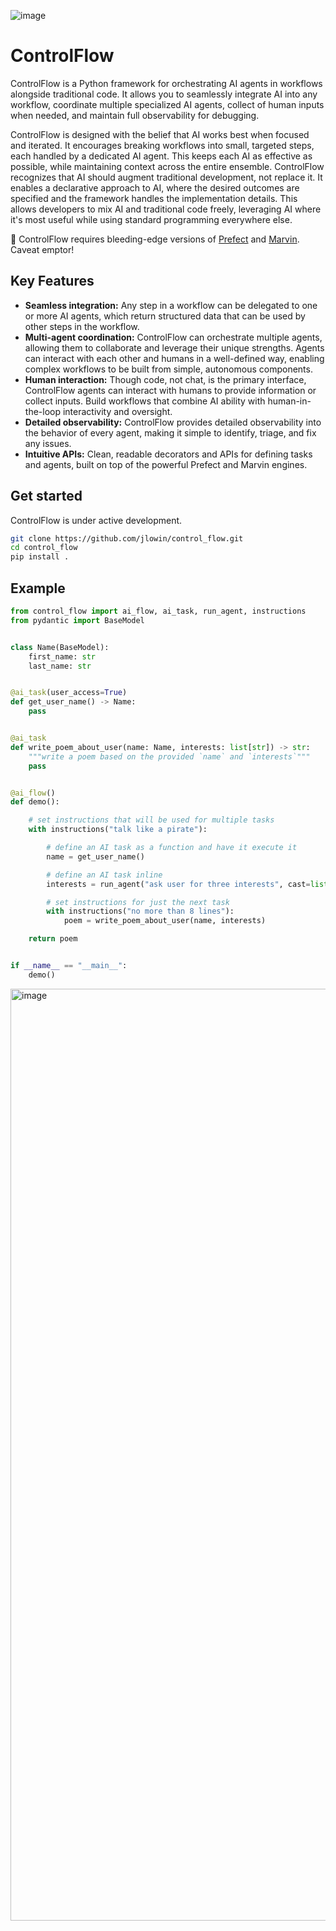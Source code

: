 ![image](https://github.com/jlowin/ControlFlow/assets/153965/9465c321-6b3f-4a6f-af88-f7e3c250fb31)


# ControlFlow

ControlFlow is a Python framework for orchestrating AI agents in workflows alongside traditional code. It allows you to seamlessly integrate AI into any workflow, coordinate multiple specialized AI agents, collect of human inputs when needed, and maintain full observability for debugging.

ControlFlow is designed with the belief that AI works best when focused and iterated. It encourages breaking workflows into small, targeted steps, each handled by a dedicated AI agent. This keeps each AI as effective as possible, while maintaining context across the entire ensemble. ControlFlow recognizes that AI should augment traditional development, not replace it. It enables a declarative approach to AI, where the desired outcomes are specified and the framework handles the implementation details. This allows developers to mix AI and traditional code freely, leveraging AI where it's most useful while using standard programming everywhere else.

🚨 ControlFlow requires bleeding-edge versions of [Prefect](https://github.com/prefecthq/prefect) and [Marvin](https://github.com/prefecthq/marvin). Caveat emptor!


## Key Features

- **Seamless integration:** Any step in a workflow can be delegated to one or more AI agents, which return structured data that can be used by other steps in the workflow.
- **Multi-agent coordination:** ControlFlow can orchestrate multiple agents, allowing them to collaborate and leverage their unique strengths. Agents can interact with each other and humans in a well-defined way, enabling complex workflows to be built from simple, autonomous components.
- **Human interaction:** Though code, not chat, is the primary interface, ControlFlow agents can interact with humans to provide information or collect inputs. Build workflows that combine AI ability with human-in-the-loop interactivity and oversight.
- **Detailed observability:** ControlFlow provides detailed observability into the behavior of every agent, making it simple to identify, triage, and fix any issues.
- **Intuitive APIs:** Clean, readable decorators and APIs for defining tasks and agents, built on top of the powerful Prefect and Marvin engines.

## Get started

ControlFlow is under active development.

```bash
git clone https://github.com/jlowin/control_flow.git
cd control_flow
pip install .
```

## Example

```python
from control_flow import ai_flow, ai_task, run_agent, instructions
from pydantic import BaseModel


class Name(BaseModel):
    first_name: str
    last_name: str


@ai_task(user_access=True)
def get_user_name() -> Name:
    pass


@ai_task
def write_poem_about_user(name: Name, interests: list[str]) -> str:
    """write a poem based on the provided `name` and `interests`"""
    pass


@ai_flow()
def demo():

    # set instructions that will be used for multiple tasks
    with instructions("talk like a pirate"):

        # define an AI task as a function and have it execute it
        name = get_user_name()

        # define an AI task inline
        interests = run_agent("ask user for three interests", cast=list[str], user_access=True)

        # set instructions for just the next task
        with instructions("no more than 8 lines"):
            poem = write_poem_about_user(name, interests)

    return poem


if __name__ == "__main__":
    demo()
```

<img width="1491" alt="image" src="https://github.com/jlowin/ControlFlow/assets/153965/d436de8d-f5c8-4ef2-a281-221b8abebd1f">
